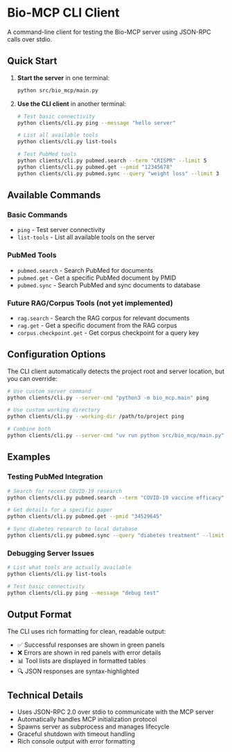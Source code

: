 # Bio-MCP CLI Client

A command-line client for testing the Bio-MCP server using JSON-RPC calls over stdio.

## Quick Start

1. **Start the server** in one terminal:
   ```bash
   python src/bio_mcp/main.py
   ```

2. **Use the CLI client** in another terminal:
   ```bash
   # Test basic connectivity
   python clients/cli.py ping --message "hello server"
   
   # List all available tools
   python clients/cli.py list-tools
   
   # Test PubMed tools
   python clients/cli.py pubmed.search --term "CRISPR" --limit 5
   python clients/cli.py pubmed.get --pmid "12345678"
   python clients/cli.py pubmed.sync --query "weight loss" --limit 3
   ```

## Available Commands

### Basic Commands
- `ping` - Test server connectivity
- `list-tools` - List all available tools on the server

### PubMed Tools
- `pubmed.search` - Search PubMed for documents
- `pubmed.get` - Get a specific PubMed document by PMID
- `pubmed.sync` - Search PubMed and sync documents to database

### Future RAG/Corpus Tools (not yet implemented)
- `rag.search` - Search the RAG corpus for relevant documents
- `rag.get` - Get a specific document from the RAG corpus
- `corpus.checkpoint.get` - Get corpus checkpoint for a query key

## Configuration Options

The CLI client automatically detects the project root and server location, but you can override:

```bash
# Use custom server command
python clients/cli.py --server-cmd "python3 -m bio_mcp.main" ping

# Use custom working directory
python clients/cli.py --working-dir /path/to/project ping

# Combine both
python clients/cli.py --server-cmd "uv run python src/bio_mcp/main.py" --working-dir /custom/path ping
```

## Examples

### Testing PubMed Integration

```bash
# Search for recent COVID-19 research
python clients/cli.py pubmed.search --term "COVID-19 vaccine efficacy" --limit 10

# Get details for a specific paper
python clients/cli.py pubmed.get --pmid "34529645"

# Sync diabetes research to local database
python clients/cli.py pubmed.sync --query "diabetes treatment" --limit 20
```

### Debugging Server Issues

```bash
# List what tools are actually available
python clients/cli.py list-tools

# Test basic connectivity
python clients/cli.py ping --message "debug test"
```

## Output Format

The CLI uses rich formatting for clean, readable output:
- ✅ Successful responses are shown in green panels
- ❌ Errors are shown in red panels with error details
- 📊 Tool lists are displayed in formatted tables
- 🔍 JSON responses are syntax-highlighted

## Technical Details

- Uses JSON-RPC 2.0 over stdio to communicate with the MCP server
- Automatically handles MCP initialization protocol
- Spawns server as subprocess and manages lifecycle
- Graceful shutdown with timeout handling
- Rich console output with error formatting